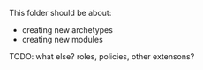 This folder should be about:

- creating new archetypes
- creating new modules


TODO: what else? roles, policies, other extensons?